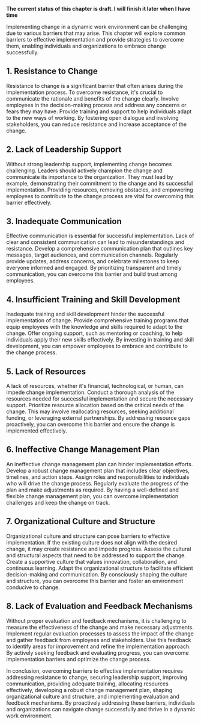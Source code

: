 **The current status of this chapter is draft. I will finish it later when I have time**

Implementing change in a dynamic work environment can be challenging due to various barriers that may arise. This chapter will explore common barriers to effective implementation and provide strategies to overcome them, enabling individuals and organizations to embrace change successfully.

**1. Resistance to Change**
---------------------------

Resistance to change is a significant barrier that often arises during the implementation process. To overcome resistance, it's crucial to communicate the rationale and benefits of the change clearly. Involve employees in the decision-making process and address any concerns or fears they may have. Provide training and support to help individuals adapt to the new ways of working. By fostering open dialogue and involving stakeholders, you can reduce resistance and increase acceptance of the change.

**2. Lack of Leadership Support**
---------------------------------

Without strong leadership support, implementing change becomes challenging. Leaders should actively champion the change and communicate its importance to the organization. They must lead by example, demonstrating their commitment to the change and its successful implementation. Providing resources, removing obstacles, and empowering employees to contribute to the change process are vital for overcoming this barrier effectively.

**3. Inadequate Communication**
-------------------------------

Effective communication is essential for successful implementation. Lack of clear and consistent communication can lead to misunderstandings and resistance. Develop a comprehensive communication plan that outlines key messages, target audiences, and communication channels. Regularly provide updates, address concerns, and celebrate milestones to keep everyone informed and engaged. By prioritizing transparent and timely communication, you can overcome this barrier and build trust among employees.

**4. Insufficient Training and Skill Development**
--------------------------------------------------

Inadequate training and skill development hinder the successful implementation of change. Provide comprehensive training programs that equip employees with the knowledge and skills required to adapt to the change. Offer ongoing support, such as mentoring or coaching, to help individuals apply their new skills effectively. By investing in training and skill development, you can empower employees to embrace and contribute to the change process.

**5. Lack of Resources**
------------------------

A lack of resources, whether it's financial, technological, or human, can impede change implementation. Conduct a thorough analysis of the resources needed for successful implementation and secure the necessary support. Prioritize resource allocation based on the critical needs of the change. This may involve reallocating resources, seeking additional funding, or leveraging external partnerships. By addressing resource gaps proactively, you can overcome this barrier and ensure the change is implemented effectively.

**6. Ineffective Change Management Plan**
-----------------------------------------

An ineffective change management plan can hinder implementation efforts. Develop a robust change management plan that includes clear objectives, timelines, and action steps. Assign roles and responsibilities to individuals who will drive the change process. Regularly evaluate the progress of the plan and make adjustments as required. By having a well-defined and flexible change management plan, you can overcome implementation challenges and keep the change on track.

**7. Organizational Culture and Structure**
-------------------------------------------

Organizational culture and structure can pose barriers to effective implementation. If the existing culture does not align with the desired change, it may create resistance and impede progress. Assess the cultural and structural aspects that need to be addressed to support the change. Create a supportive culture that values innovation, collaboration, and continuous learning. Adapt the organizational structure to facilitate efficient decision-making and communication. By consciously shaping the culture and structure, you can overcome this barrier and foster an environment conducive to change.

**8. Lack of Evaluation and Feedback Mechanisms**
-------------------------------------------------

Without proper evaluation and feedback mechanisms, it is challenging to measure the effectiveness of the change and make necessary adjustments. Implement regular evaluation processes to assess the impact of the change and gather feedback from employees and stakeholders. Use this feedback to identify areas for improvement and refine the implementation approach. By actively seeking feedback and evaluating progress, you can overcome implementation barriers and optimize the change process.

In conclusion, overcoming barriers to effective implementation requires addressing resistance to change, securing leadership support, improving communication, providing adequate training, allocating resources effectively, developing a robust change management plan, shaping organizational culture and structure, and implementing evaluation and feedback mechanisms. By proactively addressing these barriers, individuals and organizations can navigate change successfully and thrive in a dynamic work environment.
